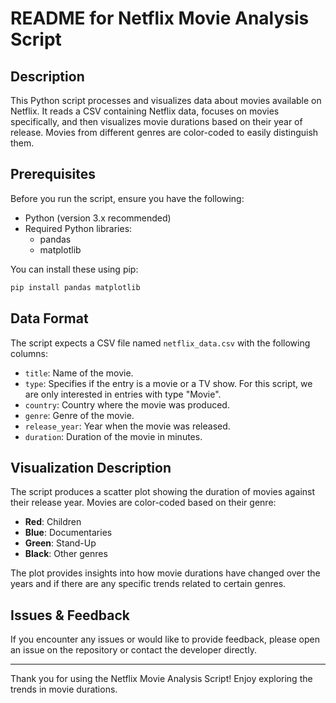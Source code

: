 # README for Netflix Movie Analysis Script

## Description

This Python script processes and visualizes data about movies available on Netflix. It reads a CSV containing Netflix data, focuses on movies specifically, and then visualizes movie durations based on their year of release. Movies from different genres are color-coded to easily distinguish them.

## Prerequisites

Before you run the script, ensure you have the following:

- Python (version 3.x recommended)
- Required Python libraries: 
  - pandas
  - matplotlib

You can install these using pip:
```bash
pip install pandas matplotlib
```

## Data Format

The script expects a CSV file named `netflix_data.csv` with the following columns:
- `title`: Name of the movie.
- `type`: Specifies if the entry is a movie or a TV show. For this script, we are only interested in entries with type "Movie".
- `country`: Country where the movie was produced.
- `genre`: Genre of the movie.
- `release_year`: Year when the movie was released.
- `duration`: Duration of the movie in minutes.

## Visualization Description

The script produces a scatter plot showing the duration of movies against their release year. Movies are color-coded based on their genre:

- **Red**: Children
- **Blue**: Documentaries
- **Green**: Stand-Up
- **Black**: Other genres

The plot provides insights into how movie durations have changed over the years and if there are any specific trends related to certain genres.

## Issues & Feedback

If you encounter any issues or would like to provide feedback, please open an issue on the repository or contact the developer directly.

---

Thank you for using the Netflix Movie Analysis Script! Enjoy exploring the trends in movie durations.
